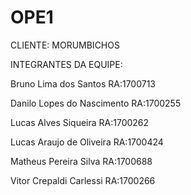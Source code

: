 # OPE1

CLIENTE: MORUMBICHOS

INTEGRANTES DA EQUIPE:

Bruno Lima dos Santos       RA:1700713

Danilo Lopes do Nascimento  RA:1700255

Lucas Alves Siqueira        RA:1700262

Lucas Araujo de Oliveira    RA:1700424

Matheus Pereira Silva       RA:1700688

Vitor Crepaldi Carlessi     RA:1700266
